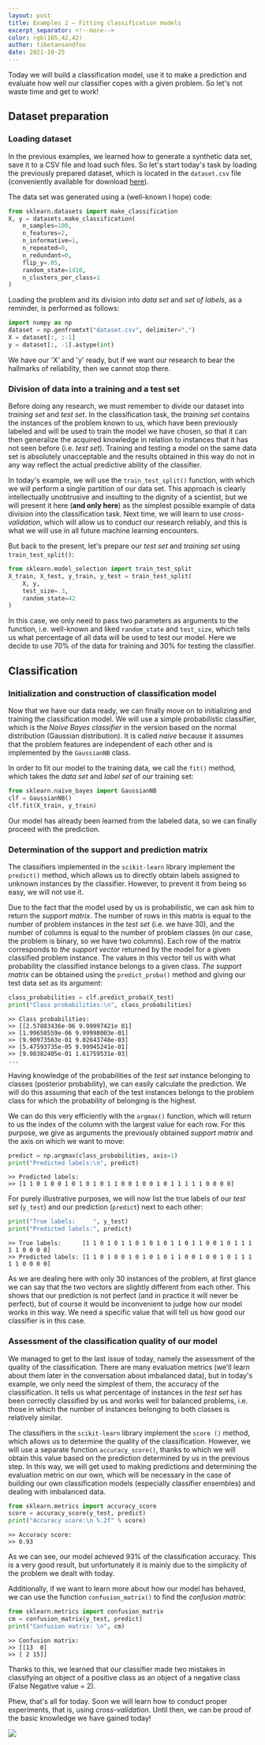 ```yaml
---
layout: post
title: Examples 2 — Fitting classification models
excerpt_separator: <!--more-->
color: rgb(165,42,42)
author: tibetansandfox
date: 2021-10-25
---
```


Today we will build a classification model, use it to make a prediction and evaluate how well our classifier copes with a given problem. So let's not waste time and get to work!

<!--more-->

## Dataset preparation

### Loading dataset

In the previous examples, we learned how to generate a synthetic data set, save it to a CSV file and load such files. So let's start today's task by loading the previously prepared dataset, which is located in the `dataset.csv` file (conveniently available for download [here](https://github.com/metsi/metsi.github.io/blob/master/examples/dataset.csv)).

The data set was generated using a (well-known I hope) code:

```python
from sklearn.datasets import make_classification
X, y = datasets.make_classification(
    n_samples=100,
    n_features=2,
    n_informative=1,
    n_repeated=0,
    n_redundant=0,
    flip_y=.05,
    random_state=1410,
    n_clusters_per_class=1
)
```

Loading the problem and its division into *data set* and *set of labels*, as a reminder, is performed as follows:

```python
import numpy as np
dataset = np.genfromtxt("dataset.csv", delimiter=",")
X = dataset[:, :-1]
y = dataset[:, -1].astype(int)
```

We have our 'X' and 'y' ready, but if we want our research to bear the hallmarks of reliability, then we cannot stop there.

### Division of data into a training and a test set

Before doing any research, we must remember to divide our dataset into *training set* and *test set*. In the classification task, the *training set* contains the instances of the problem known to us, which have been previously labeled and will be used to train the model we have chosen, so that it can then generalize the acquired knowledge in relation to instances that it has not seen before (i.e. *test set*). Training and testing a model on the same data set is absolutely unacceptable and the results obtained in this way do not in any way reflect the actual predictive ability of the classifier.

In today's example, we will use the `train_test_split()` function, with which we will perform a single partition of our data set. This approach is clearly intellectually unobtrusive and insulting to the dignity of a scientist, but we will present it here (**and only here**) as the simplest possible example of data division into the classification task. Next time, we will learn to use *cross-validation*, which will allow us to conduct our research reliably, and this is what we will use in all future machine learning encounters.

But back to the present, let's prepare our *test set* and *training set* using `train_test_split()`:

```python
from sklearn.model_selection import train_test_split
X_train, X_test, y_train, y_test = train_test_split(
    X, y,
    test_size=.3,
    random_state=42
)
```

In this case, we only need to pass two parameters as arguments to the function, i.e. well-known and liked `random_state` and `test_size`, which tells us what percentage of all data will be used to test our model. Here we decide to use 70% of the data for training and 30% for testing the classifier.

## Classification

### Initialization and construction of classification model

Now that we have our data ready, we can finally move on to initializing and training the classification model. We will use a simple probabilistic classifier, which is the *Naive Bayes classifier* in the version based on the normal distribution (Gaussian distribution). It is called *naive* because it assumes that the problem features are independent of each other and is implemented by the `GaussianNB` class.

In order to fit our model to the training data, we call the `fit()` method, which takes the *data set* and *label set* of our training set:

```python
from sklearn.naive_bayes import GaussianNB
clf = GaussianNB()
clf.fit(X_train, y_train)
```

Our model has already been learned from the labeled data, so we can finally proceed with the prediction.

### Determination of the support and prediction matrix

The classifiers implemented in the `scikit-learn` library implement the `predict()` method, which allows us to directly obtain labels assigned to unknown instances by the classifier. However, to prevent it from being so easy, we will not use it.

Due to the fact that the model used by us is probabilistic, we can ask him to return the *support matrix*. The number of rows in this matrix is equal to the number of problem instances in the *test set* (i.e. we have 30), and the number of columns is equal to the number of problem classes (in our case, the problem is binary, so we have two columns). Each row of the matrix corresponds to *the support vector* returned by the model for a given classified problem instance. The values in this vector tell us with what probability the classified instance belongs to a given class. *The support matrix* can be obtained using the `predict_proba()` method and giving our test data set as its argument:

```python
class_probabilities = clf.predict_proba(X_test)
print("Class probabilities:\n", class_probabilities)
```
```
>> Class probabilities:
>> [[2.57883436e-06 9.99997421e 01]
>> [1.99658559e-06 9.99998003e-01]
>> [9.90973563e-01 9.02643748e-03]
>> [5.47593735e-05 9.99945241e-01]
>> [9.98382405e-01 1.61759531e-03]
...
```

Having knowledge of the probabilities of the *test set* instance belonging to classes (posterior probability), we can easily calculate the prediction. We will do this assuming that each of the test instances belongs to the problem class for which the probability of belonging is the highest.

We can do this very efficiently with the `argmax()` function, which will return to us the index of the column with the largest value for each row. For this purpose, we give as arguments the previously obtained *support matrix* and the axis on which we want to move:

```python
predict = np.argmax(class_probabilities, axis=1)
print("Predicted labels:\n", predict)
```
```
>> Predicted labels:
>> [1 1 0 1 0 0 1 0 1 0 1 0 1 1 0 0 1 0 0 1 0 1 1 1 1 1 0 0 0 0]
```

For purely illustrative purposes, we will now list the true labels of our *test set* (`y_test`) and our prediction (`predict`) next to each other:

```python
print("True labels:     ", y_test)
print("Predicted labels:", predict)
```
```
>> True labels:      [1 1 0 1 0 1 1 0 1 0 1 0 1 1 0 1 1 0 0 1 0 1 1 1 1 1 0 0 0 0]
>> Predicted labels: [1 1 0 1 0 0 1 0 1 0 1 0 1 1 0 0 1 0 0 1 0 1 1 1 1 1 0 0 0 0]
```

As we are dealing here with only 30 instances of the problem, at first glance we can say that the two vectors are slightly different from each other. This shows that our prediction is not perfect (and in practice it will never be perfect), but of course it would be inconvenient to judge how our model works in this way. We need a specific value that will tell us how good our classifier is in this case.

### Assessment of the classification quality of our model

We managed to get to the last issue of today, namely the assessment of the quality of the classification. There are many evaluation metrics (we'll learn about them later in the conversation about imbalanced data), but in today's example, we only need the simplest of them, the accuracy of the classification. It tells us what percentage of instances in the *test set* has been correctly classified by us and works well for balanced problems, i.e. those in which the number of instances belonging to both classes is relatively similar.

The classifiers in the `scikit-learn` library implement the `score ()` method, which allows us to determine the quality of the classification. However, we will use a separate function `accuracy_score()`, thanks to which we will obtain this value based on the prediction determined by us in the previous step. In this way, we will get used to making predictions and determining the evaluation metric on our own, which will be necessary in the case of building our own classification models (especially classifier ensembles) and dealing with imbalanced data.

```python
from sklearn.metrics import accuracy_score
score = accuracy_score(y_test, predict)
print("Accuracy score:\n %.2f" % score)
```
```
>> Accuracy score:
>> 0.93
```

As we can see, our model achieved 93% of the classification accuracy. This is a very good result, but unfortunately it is mainly due to the simplicity of the problem we dealt with today.

Additionally, if we want to learn more about how our model has behaved, we can use the function `confusion_matrix()` to find the *confusion matrix*:

```python
from sklearn.metrics import confusion_matrix
cm = confusion_matrix(y_test, predict)
print("Confusion matrix: \n", cm)
```
```
>> Confusion matrix:
>> [[13  0]
>> [ 2 15]]
```

Thanks to this, we learned that our classifier made two mistakes in classifying an object of a positive class as an object of a negative class (False Negative value = 2).

Phew, that's all for today. Soon we will learn how to conduct proper experiments, that is, using *cross-validation*. Until then, we can be proud of the basic knowledge we have gained today!

![](/examples/kod2neo.jpg)
